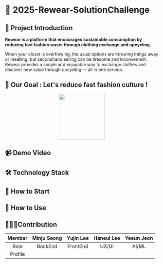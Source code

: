 # 👕 2025-Rewear-SolutionChallenge

## 📢 Project Introduction
**Rewear is a platform that encourages sustainable consumption by reducing fast fashion waste through clothing exchange and upcycling.**

When your closet is overflowing, the usual options are throwing things away or reselling, but secondhand selling can be tiresome and inconvenient. Rewear provides a simple and enjoyable way to exchange clothes and discover new value through upcycling — all in one service.


## 📌 Our Goal : Let's reduce fast fashion culture !
<p align = "center">
<img src= "https://github.com/user-attachments/assets/34ed7575-bd87-4ca4-a73a-752f49d53087" width="150" height="150"/>
</p>


## 📹 Demo Video

## 🛠 Technology Stack

## 📱 How to Start

## 👗 How to Use

## 👩🏻‍💻Contribution

|Member| Minju Seong | Yujin Lee | Haneul Lee | Yeeun Jeon |
|:--:|:--:|:--:|:--:|:--:|
|Role| BackEnd | FrontEnd | UX/UI | AI/ML |
|Profile|      |         |           |                       |

